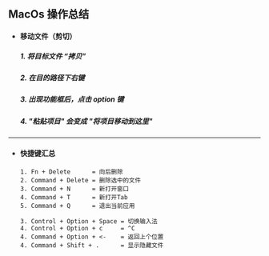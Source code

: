 ## MacOs 操作总结

- #### 移动文件（剪切）
  ##### 1. 将目标文件 “拷贝” 
  ##### 2. 在目的路径下右键 
  ##### 3. 出现功能框后，点击 option 键
  ##### 4. "粘贴项目" 会变成 "将项目移动到这里"



---
- #### 快捷键汇总
  ```
  1. Fn + Delete      = 向后删除 
  2. Command + Delete = 删除选中的文件
  3. Command + N      = 新打开窗口
  4. Command + T      = 新打开Tab
  5. Command + Q      = 退出当前应用

  3. Control + Option + Space = 切换输入法
  4. Control + Option + c     = ^C
  4. Command + Option + <-    = 返回上个位置
  4. Command + Shift + .      = 显示隐藏文件





